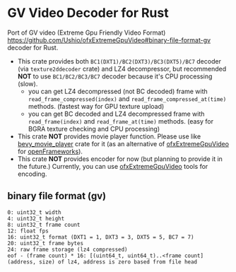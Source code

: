 # GV Video Decoder for Rust

Port of GV video (Extreme Gpu Friendly Video Format) https://github.com/Ushio/ofxExtremeGpuVideo#binary-file-format-gv decoder for Rust.

- This crate provides both `BC1(DXT1)/BC2(DXT3)/BC3(DXT5)/BC7` decoder (via `texture2ddecoder` crate) and LZ4 decompressor, but recommended **NOT** to use `BC1/BC2/BC3/BC7` decoder because it's CPU processing (slow).
  - you can get LZ4 decompressed (not BC decoded) frame with `read_frame_compressed(index)` and `read_frame_compressed_at(time)` methods. (fastest way for GPU texture upload)
  - you can get BC decoded and LZ4 decompressed frame with `read_frame(index)` and `read_frame_at(time)` methods. (easy for BGRA texture checking and CPU processing)
- This crate **NOT** provides movie player function. Please use like [bevy_movie_player](https://github.com/funatsufumiya/bevy_movie_player) crate for it (as an alternative of [ofxExtremeGpuVideo](https://github.com/Ushio/ofxExtremeGpuVideo) for [openFrameworks](https://openframeworks.cc/)).
- This crate **NOT** provides encoder for now (but planning to provide it in the future.) Currently, you can use [ofxExtremeGpuVideo](https://github.com/Ushio/ofxExtremeGpuVideo) tools for encoding.

## binary file format (gv)

```text
0: uint32_t width
4: uint32_t height
8: uint32_t frame count
12: float fps
16: uint32_t format (DXT1 = 1, DXT3 = 3, DXT5 = 5, BC7 = 7)
20: uint32_t frame bytes
24: raw frame storage (lz4 compressed)
eof - (frame count) * 16: [(uint64_t, uint64_t)..<frame count] (address, size) of lz4, address is zero based from file head
```
